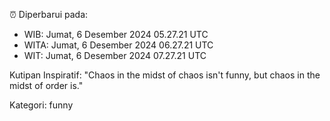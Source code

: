 ⏰ Diperbarui pada:
- WIB: Jumat, 6 Desember 2024 05.27.21 UTC
- WITA: Jumat, 6 Desember 2024 06.27.21 UTC
- WIT: Jumat, 6 Desember 2024 07.27.21 UTC

Kutipan Inspiratif:
"Chaos in the midst of chaos isn't funny, but chaos in the midst of order is."


Kategori: funny

